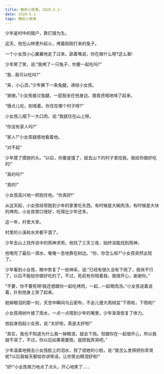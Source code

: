 ```yaml
---
title: 睡前小故事，2020.5.1~
date: 2020-5-1
tags: 睡前小故事
---
```


少年是村中的猎户，靠打猎为生。

这天，他在山林里升起火，烤着刚刚打来的兔子。

一个小女孩小心翼翼地走了过来，舔着嘴说，你在做什么呀?这么香!<!-- more -->

少年笑了笑，说:“我烤了一只兔子，你要一起吃吗?”

“我...我可以吃吗?”

“来，小心烫。”少年撕下一条兔腿，递给小女孩。

“谢谢。”小女孩接过兔腿，一屁股坐在他身边，狼吞虎咽地啃了起来。


“慢点儿吃，别噎着。你住在哪个村子呀?”

小女孩儿咽下一大口肉，说:“我就住在山上呀。

“你没有家人吗?”

“家人?”小女孩疑惑地看着他。

“对不起“

少年摸了摸她的头。“以后，你要是饿了，就去山下的村子里找我，我给你做好吃的!”

“真的吗?”

“真的!”

小女孩高兴地一把抱住他。“你真好!”


从这天起，小女孩经常跑到少年的家里吃东西。有时候是大碗肉汤，有时候是大块的烤肉，小女孩胃口很好，吃得比少年还多。

这一年，村里大旱。

村里的小溪和水井都干涸了。

少年去山上找传说中的雨神求雨，他找了三天三夜，始终没能找到雨神。

他喝完了最后一滴水，奄奄一息地靠在树边。“你，你怎么啦?”小女孩突然出现了。

少年看到小女孩，眼中恢复了一些神采，说:“已经有很久没有下雨了，我快不行了，以后不能给你做好吃的了。不过，死前有你陪着我，我很开心，谢谢你。”


“不要，你不要死呀!我还想跟你一起吃烤肉，一起…一起喝肉汤。”小女孩说着说着，扑到他身上哭了起来。

她掉眼泪的那一刻，天空中瞬间乌云密布，不会儿便大雨倾盆“下雨啦，下雨啦!”

小女孩用树叶接了雨水，一点一点喂到少年的嘴里，少年渐渐恢复了体力。

他起身抱起小女孩，说:“太好啦，真是太好啦!”


“其实，我也不知道为什么我一掉眼泪，就会下雨。但跟你在一起很开心，所以我就不哭了，不过，你以后如果需要雨，就把我弄哭吧。”

少年温柔地擦去小女孩脸上的泪水，捏了捏她的小脸，说:“我怎么舍得把你弄哭呢?以后我每天都给你讲笑话，让你笑出眼泪好啦!”

“好!”小女孩用力地点了点头，开心地笑了......